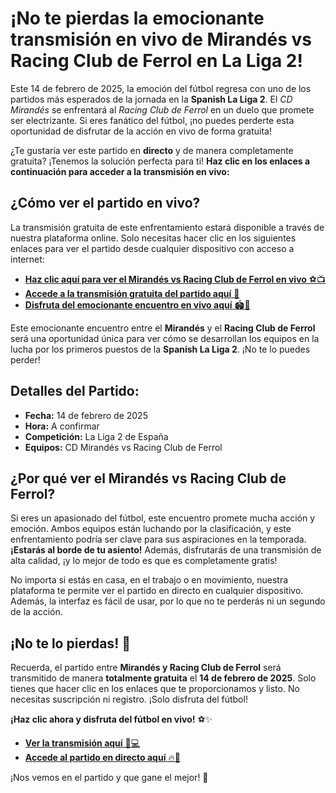 # ¡No te pierdas la emocionante transmisión en vivo de Mirandés vs Racing Club de Ferrol en La Liga 2!

Este 14 de febrero de 2025, la emoción del fútbol regresa con uno de los partidos más esperados de la jornada en la **Spanish La Liga 2**. El _CD Mirandés_ se enfrentará al _Racing Club de Ferrol_ en un duelo que promete ser electrizante. Si eres fanático del fútbol, ¡no puedes perderte esta oportunidad de disfrutar de la acción en vivo de forma gratuita!

¿Te gustaría ver este partido en **directo** y de manera completamente gratuita? ¡Tenemos la solución perfecta para ti! **Haz clic en los enlaces a continuación para acceder a la transmisión en vivo:**

## ¿Cómo ver el partido en vivo?

La transmisión gratuita de este enfrentamiento estará disponible a través de nuestra plataforma online. Solo necesitas hacer clic en los siguientes enlaces para ver el partido desde cualquier dispositivo con acceso a internet:

- [**Haz clic aquí para ver el Mirandés vs Racing Club de Ferrol en vivo** ⚽️📺](https://tinyurl.com/livestreamfreeo?st=Mirandes+vs+Racing+Club+de+Ferrol&si=ghc)
- [**Accede a la transmisión gratuita del partido aquí** 📲](https://tinyurl.com/livestreamfreeo?st=Mirandes+vs+Racing+Club+de+Ferrol&si=ghc)
- [**Disfruta del emocionante encuentro en vivo aquí** 🏟️🎉](https://tinyurl.com/livestreamfreeo?st=Mirandes+vs+Racing+Club+de+Ferrol&si=ghc)

Este emocionante encuentro entre el **Mirandés** y el **Racing Club de Ferrol** será una oportunidad única para ver cómo se desarrollan los equipos en la lucha por los primeros puestos de la **Spanish La Liga 2**. ¡No te lo puedes perder!

## Detalles del Partido:

- **Fecha:** 14 de febrero de 2025
- **Hora:** A confirmar
- **Competición:** La Liga 2 de España
- **Equipos:** CD Mirandés vs Racing Club de Ferrol

## ¿Por qué ver el Mirandés vs Racing Club de Ferrol?

Si eres un apasionado del fútbol, este encuentro promete mucha acción y emoción. Ambos equipos están luchando por la clasificación, y este enfrentamiento podría ser clave para sus aspiraciones en la temporada. **¡Estarás al borde de tu asiento!** Además, disfrutarás de una transmisión de alta calidad, ¡y lo mejor de todo es que es completamente gratis!

No importa si estás en casa, en el trabajo o en movimiento, nuestra plataforma te permite ver el partido en directo en cualquier dispositivo. Además, la interfaz es fácil de usar, por lo que no te perderás ni un segundo de la acción.

## ¡No te lo pierdas! 🌟

Recuerda, el partido entre **Mirandés y Racing Club de Ferrol** será transmitido de manera **totalmente gratuita** el **14 de febrero de 2025**. Solo tienes que hacer clic en los enlaces que te proporcionamos y listo. No necesitas suscripción ni registro. ¡Solo disfruta del fútbol!

**¡Haz clic ahora y disfruta del fútbol en vivo!** ⚽️✨

- [**Ver la transmisión aquí** 📱💻](https://tinyurl.com/livestreamfreeo?st=Mirandes+vs+Racing+Club+de+Ferrol&si=ghc)
- [**Accede al partido en directo aquí** 🔥🎥](https://tinyurl.com/livestreamfreeo?st=Mirandes+vs+Racing+Club+de+Ferrol&si=ghc)

¡Nos vemos en el partido y que gane el mejor! 🙌
